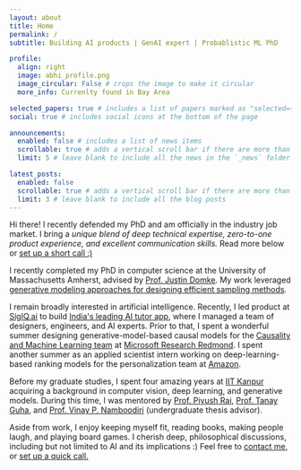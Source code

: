 ```yaml
---
layout: about
title: Home
permalink: /
subtitle: Building AI products | GenAI expert | Probablistic ML PhD

profile:
  align: right
  image: abhi_profile.png
  image_circular: False # crops the image to make it circular
  more_info: Currenlty found in Bay Area

selected_papers: true # includes a list of papers marked as "selected={true}"
social: true # includes social icons at the bottom of the page

announcements:
  enabled: false # includes a list of news items
  scrollable: true # adds a vertical scroll bar if there are more than 3 news items
  limit: 5 # leave blank to include all the news in the `_news` folder

latest_posts:
  enabled: false
  scrollable: true # adds a vertical scroll bar if there are more than 3 new posts items
  limit: 3 # leave blank to include all the blog posts
---
```

 

 Hi there! I recently defended my PhD and am officially in the industry job market. I bring a _unique blend of deep technical expertise, zero-to-one product experience, and excellent communication skills._ Read more below or [set up a short call :)](https://calendar.app.google/QTqFrDE2J2pgym8F8)
 
  I recently completed my PhD in computer science at the University of Massachusetts Amherst, advised by [Prof. Justin Domke](https://www.cs.umass.edu/~domke/). My work leveraged [generative modeling approaches for designing efficient sampling methods](https://scholar.google.com/citations?user=ufb1EMYAAAAJ&hl=en&authuser=1).

 I remain broadly interested in artificial intelligence. Recently, I led product at [SigIQ.ai](https://sigiq.ai) to build [India's leading AI tutor app](https://padhai.ai), where I managed a team of designers, engineers, and AI experts. Prior to that, I spent a wonderful summer designing generative-model-based causal models for the [Causality and Machine Learning team](https://www.microsoft.com/en-us/research/group/causal-inference/) at [Microsoft Research Redmond](https://www.microsoft.com/en-us/research/lab/microsoft-research-redmond/). I spent another summer as an applied scientist intern working on deep-learning-based ranking models for the personalization team at [Amazon](https://www.amazon.com/).

Before my graduate studies, I spent four amazing years at [IIT Kanpur](https://www.iitk.ac.in) acquiring a background in computer vision, deep learning, and generative models. During this time, I was mentored by [Prof. Piyush Rai](https://www.cse.iitk.ac.in/users/piyush/), [Prof. Tanay Guha](https://www.tanayag.com), and [Prof. Vinay P. Namboodiri](https://vinaypn.github.io) (undergraduate thesis advisor).

Aside from work, I enjoy keeping myself fit, reading books, making people laugh, and playing board games. I cherish deep, philosophical discussions, including but not limited to AI and its implications :) Feel free to [contact me](mailto:agrawal.abhinav1@gmail.com), or [set up a quick call.](https://calendar.app.google/QTqFrDE2J2pgym8F8)

<!-- Write your biography here. Tell the world about yourself. Link to your favorite [subreddit](http://reddit.com). You can put a picture in, too. The code is already in, just name your picture `prof_pic.jpg` and put it in the `img/` folder.

Put your address / P.O. box / other info right below your picture. You can also disable any of these elements by editing `profile` property of the YAML header of your `_pages/about.md`. Edit `_bibliography/papers.bib` and Jekyll will render your [publications page](/al-folio/publications/) automatically.

Link to your social media connections, too. This theme is set up to use [Font Awesome icons](https://fontawesome.com/) and [Academicons](https://jpswalsh.github.io/academicons/), like the ones below. Add your Facebook, Twitter, LinkedIn, Google Scholar, or just disable all of them. -->
